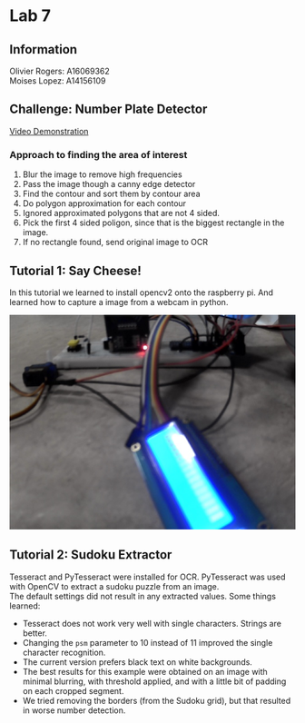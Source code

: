 # Lab 7
## Information
Olivier Rogers: A16069362  
Moises Lopez: A14156109

## Challenge: Number Plate Detector
[Video Demonstration](https://youtu.be/q9RuNE5BRkY)
### Approach to finding the area of interest
1. Blur the image to remove high frequencies
2. Pass the image though a canny edge detector
3. Find the contour and sort them by contour area
4. Do polygon approximation for each contour
5. Ignored approximated polygons that are not 4 sided.
6. Pick the first 4 sided poligon, since that is the biggest rectangle in the image.
7. If no rectangle found, send original image to OCR


## Tutorial 1: Say Cheese!
In this tutorial we learned to install opencv2 onto the raspberry pi. And learned how to capture a image from a webcam in python.  

![Our first image capture!](Tutorials/Tutorial_1/test.jpg)


## Tutorial 2: Sudoku Extractor  
Tesseract and PyTesseract were installed for OCR. PyTesseract was used with OpenCV to extract a sudoku puzzle from an image.  
The default settings did not result in any extracted values. Some things learned:  
- Tesseract does not work very well with single characters. Strings are better.
- Changing the `psm` parameter to 10 instead of 11 improved the single character recognition.
- The current version prefers black text on white backgrounds.
- The best results for this example were obtained on an image with minimal blurring, with threshold applied, and with a little bit of padding on each cropped segment.
- We tried removing the borders (from the Sudoku grid), but that resulted in worse number detection.


